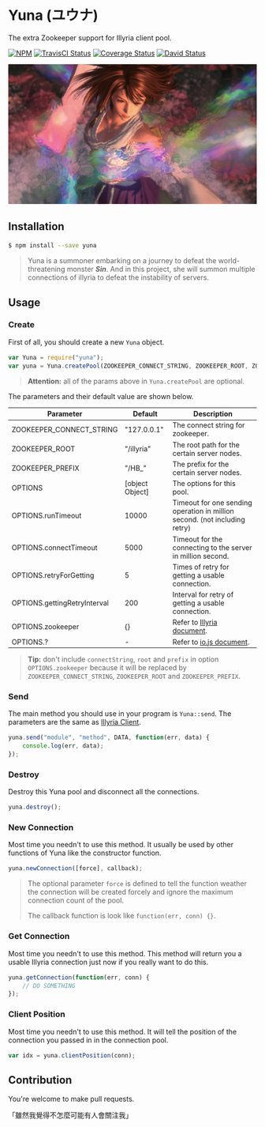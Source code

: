 # Yuna (ユウナ)

The extra Zookeeper support for Illyria client pool.

[![NPM](https://img.shields.io/npm/v/yuna.svg)](https://www.npmjs.com/package/yuna) [![TravisCI Status](https://img.shields.io/travis/XadillaX/yuna/master.svg)](https://travis-ci.org/XadillaX/yuna) [![Coverage Status](https://coveralls.io/repos/XadillaX/yuna/badge.svg?branch=master)](https://coveralls.io/r/XadillaX/yuna?branch=master&time=201505211829) [![David Status](https://img.shields.io/david/XadillaX/yuna.svg)](https://david-dm.org/XadillaX/yuna)

![Yuna](yuna.jpg)

## Installation

```sh
$ npm install --save yuna
```

> Yuna is a summoner embarking on a journey to defeat the world-threatening monster ***Sin***. And in this project, she will summon multiple connections of illyria to defeat the instability of servers.

## Usage

### Create

First of all, you should create a new `Yuna` object.

```javascript
var Yuna = require("yuna");
var yuna = Yuna.createPool(ZOOKEEPER_CONNECT_STRING, ZOOKEEPER_ROOT, ZOOKEEPER_PREFIX, OPTIONS);
```

> **Attention:** all of the params above in `Yuna.createPool` are optional.

The parameters and their default value are shown below.

| Parameter                    | Default         | Description                                                                          |
|------------------------------|-----------------|--------------------------------------------------------------------------------------|
| ZOOKEEPER_CONNECT_STRING     | "127.0.0.1"     | The connect string for zookeeper.                                                    |
| ZOOKEEPER_ROOT               | "/illyria"      | The root path for the certain server nodes.                                          |
| ZOOKEEPER_PREFIX             | "/HB_"          | The prefix for the certain server nodes.                                             |
| OPTIONS                      | [object Object] | The options for this pool.                                                           |
| OPTIONS.runTimeout           | 10000           | Timeout for one sending operation in million second. (not including retry)           |
| OPTIONS.connectTimeout       | 5000            | Timeout for the connecting to the server in million second.                          |
| OPTIONS.retryForGetting      | 5               | Times of retry for getting a usable connection.                                      |
| OPTIONS.gettingRetryInterval | 200             | Interval for retry of getting a usable connection.                                   |
| OPTIONS.zookeeper            | {}              | Refer to [Illyria document](https://github.com/XadillaX/illyria2#with-zookeeper-1).  |
| OPTIONS.?                    | -               | Refer to [io.js document](https://iojs.org/api/net.html#net_new_net_socket_options). |

> **Tip:** don't include `connectString`, `root` and `prefix` in option `OPTIONS.zookeeper` because it will be replaced by `ZOOKEEPER_CONNECT_STRING`, `ZOOKEEPER_ROOT` and `ZOOKEEPER_PREFIX`.

### Send

The main method you should use in your program is `Yuna::send`. The parameters are the same as [Illyria Client](https://github.com/XadillaX/illyria2#send-a-message-to-rpc-server).

```javascript
yuna.send("module", "method", DATA, function(err, data) {
    console.log(err, data);
});
```

### Destroy

Destroy this Yuna pool and disconnect all the connections.

```javascript
yuna.destroy();
```

### New Connection

Most time you needn't to use this method. It usually be used by other functions of Yuna like the constructor function.

```javascript
yuna.newConnection([force], callback);
```

> The optional parameter `force` is defined to tell the function weather the connection will be created forcely and ignore the maximum connection count of the pool.
>
> The callback function is look like `function(err, conn) {}`.

### Get Connection

Most time you needn't to use this method. This method will return you a usable Illyria connection just now if you really want to do this.

```javascript
yuna.getConnection(function(err, conn) {
    // DO SOMETHING
});
```

### Client Position

Most time you needn't to use this method. It will tell the position of the connection you passed in in the connection pool.

```javascript
var idx = yuna.clientPosition(conn);
```

## Contribution

You're welcome to make pull requests.

「雖然我覺得不怎麼可能有人會關注我」

